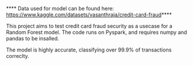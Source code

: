 **** Data used for model can be found here: https://www.kaggle.com/datasets/vasanthraja/credit-card-fraud****

This project aims to test credit card fraud security as a usecase for a Random Forest model. The code runs on Pyspark, and requires numpy and pandas to be insalled. 

The model is highly accurate, classifying over 99.9% of transactions correclty. 


